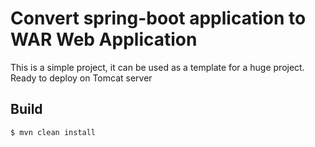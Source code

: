 # Convert spring-boot application to WAR Web Application

This is a simple project, it can be used as a template for a huge project. Ready to deploy on Tomcat server

## Build
```
$ mvn clean install
```